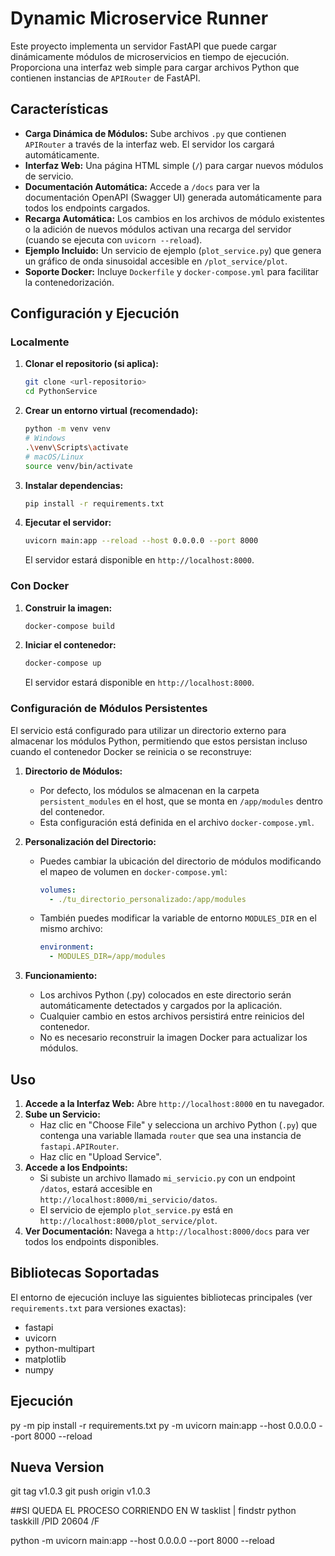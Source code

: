 # Dynamic Microservice Runner

Este proyecto implementa un servidor FastAPI que puede cargar dinámicamente módulos de microservicios en tiempo de ejecución. Proporciona una interfaz web simple para cargar archivos Python que contienen instancias de `APIRouter` de FastAPI.

## Características

*   **Carga Dinámica de Módulos:** Sube archivos `.py` que contienen `APIRouter` a través de la interfaz web. El servidor los cargará automáticamente.
*   **Interfaz Web:** Una página HTML simple (`/`) para cargar nuevos módulos de servicio.
*   **Documentación Automática:** Accede a `/docs` para ver la documentación OpenAPI (Swagger UI) generada automáticamente para todos los endpoints cargados.
*   **Recarga Automática:** Los cambios en los archivos de módulo existentes o la adición de nuevos módulos activan una recarga del servidor (cuando se ejecuta con `uvicorn --reload`).
*   **Ejemplo Incluido:** Un servicio de ejemplo (`plot_service.py`) que genera un gráfico de onda sinusoidal accesible en `/plot_service/plot`.
*   **Soporte Docker:** Incluye `Dockerfile` y `docker-compose.yml` para facilitar la contenedorización.

## Configuración y Ejecución

### Localmente

1.  **Clonar el repositorio (si aplica):**
    ```bash
    git clone <url-repositorio>
    cd PythonService
    ```
2.  **Crear un entorno virtual (recomendado):**
    ```bash
    python -m venv venv
    # Windows
    .\venv\Scripts\activate
    # macOS/Linux
    source venv/bin/activate
    ```
3.  **Instalar dependencias:**
    ```bash
    pip install -r requirements.txt
    ```
4.  **Ejecutar el servidor:**
    ```bash
    uvicorn main:app --reload --host 0.0.0.0 --port 8000
    ```
    El servidor estará disponible en `http://localhost:8000`.

### Con Docker

1.  **Construir la imagen:**
    ```bash
    docker-compose build
    ```
2.  **Iniciar el contenedor:**
    ```bash
    docker-compose up
    ```
    El servidor estará disponible en `http://localhost:8000`.

### Configuración de Módulos Persistentes

El servicio está configurado para utilizar un directorio externo para almacenar los módulos Python, permitiendo que estos persistan incluso cuando el contenedor Docker se reinicia o se reconstruye:

1. **Directorio de Módulos:** 
   - Por defecto, los módulos se almacenan en la carpeta `persistent_modules` en el host, que se monta en `/app/modules` dentro del contenedor.
   - Esta configuración está definida en el archivo `docker-compose.yml`.

2. **Personalización del Directorio:**
   - Puedes cambiar la ubicación del directorio de módulos modificando el mapeo de volumen en `docker-compose.yml`:
     ```yaml
     volumes:
       - ./tu_directorio_personalizado:/app/modules
     ```
   - También puedes modificar la variable de entorno `MODULES_DIR` en el mismo archivo:
     ```yaml
     environment:
       - MODULES_DIR=/app/modules
     ```

3. **Funcionamiento:**
   - Los archivos Python (.py) colocados en este directorio serán automáticamente detectados y cargados por la aplicación.
   - Cualquier cambio en estos archivos persistirá entre reinicios del contenedor.
   - No es necesario reconstruir la imagen Docker para actualizar los módulos.

## Uso

1.  **Accede a la Interfaz Web:** Abre `http://localhost:8000` en tu navegador.
2.  **Sube un Servicio:**
    *   Haz clic en "Choose File" y selecciona un archivo Python (`.py`) que contenga una variable llamada `router` que sea una instancia de `fastapi.APIRouter`.
    *   Haz clic en "Upload Service".
3.  **Accede a los Endpoints:**
    *   Si subiste un archivo llamado `mi_servicio.py` con un endpoint `/datos`, estará accesible en `http://localhost:8000/mi_servicio/datos`.
    *   El servicio de ejemplo `plot_service.py` está en `http://localhost:8000/plot_service/plot`.
4.  **Ver Documentación:** Navega a `http://localhost:8000/docs` para ver todos los endpoints disponibles.

## Bibliotecas Soportadas

El entorno de ejecución incluye las siguientes bibliotecas principales (ver `requirements.txt` para versiones exactas):

*   fastapi
*   uvicorn
*   python-multipart
*   matplotlib
*   numpy

## Ejecución
py -m pip install -r requirements.txt
py -m uvicorn main:app --host 0.0.0.0 --port 8000 --reload

## Nueva Version
git tag v1.0.3
git push origin v1.0.3


##SI QUEDA EL PROCESO CORRIENDO EN W
tasklist | findstr python
taskkill /PID 20604 /F

python -m uvicorn main:app --host 0.0.0.0 --port 8000 --reload